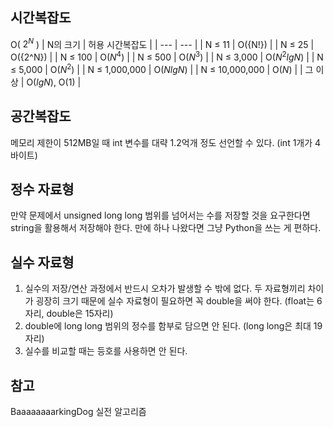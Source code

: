 ## 시간복잡도

O( $2^N$ )
| N의 크기 | 허용 시간복잡도 |
| --- | --- |
| N ≤ 11 | O({N!}) |
| N ≤ 25 | O({2^N}) |
| N ≤ 100 | O($N^4$) |
| N ≤ 500 | O($N^3$) |
| N ≤ 3,000 | O($N^2lgN$) |
| N ≤ 5,000 | O($N^2$) |
| N ≤ 1,000,000 | O($NlgN$) |
| N ≤ 10,000,000 | O($N$) |
| 그 이상 | O($lgN$), O($1$) |

## 공간복잡도

메모리 제한이 512MB일 때 int 변수를 대략 1.2억개 정도 선언할 수 있다. (int 1개가 4바이트)

## 정수 자료형

만약 문제에서 unsigned long long 범위를 넘어서는 수를 저장할 것을 요구한다면 string을 활용해서 저장해야 한다. 만에 하나 나왔다면 그냥 Python을 쓰는 게 편하다.

## 실수 자료형

1. 실수의 저장/연산 과정에서 반드시 오차가 발생할 수 밖에 없다. 두 자료형끼리 차이가 굉장히 크기 때문에 실수 자료형이 필요하면 꼭 double을 써야 한다. (float는 6자리, double은 15자리)
2. double에 long long 범위의 정수를 함부로 담으면 안 된다. (long long은 최대 19자리)
3. 실수를 비교할 때는 등호를 사용하면 안 된다.

## 참고

BaaaaaaaarkingDog 실전 알고리즘
